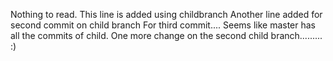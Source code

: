 Nothing to read.
This line is added using childbranch
Another line added for second commit on child branch
For third commit....
Seems like master has all the commits of child.
One more change on the second child branch......... :)
